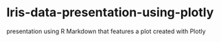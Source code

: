 # Iris-data-presentation-using-plotly
presentation using R Markdown that features a plot created with Plotly
